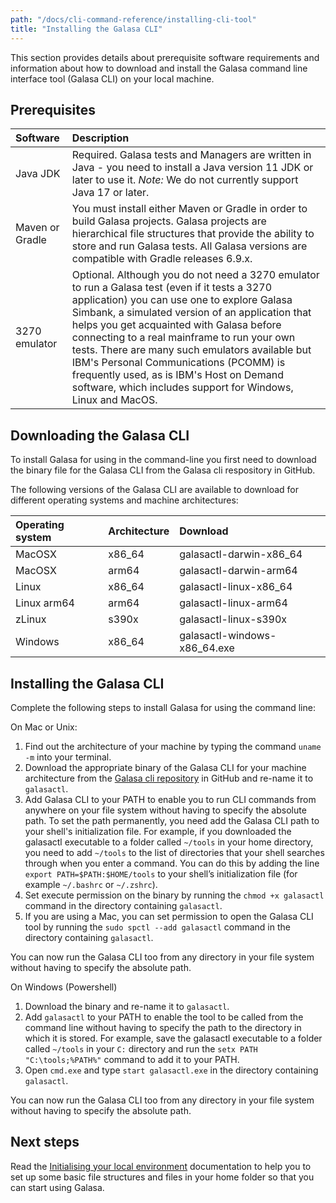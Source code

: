 ```yaml
---
path: "/docs/cli-command-reference/installing-cli-tool"
title: "Installing the Galasa CLI"
---
```


This section provides details about prerequisite software requirements and information about how to download and install the Galasa command line interface tool (Galasa CLI) on your local machine. 

## Prerequisites

| Software |  Description  |
| :---- | :-------- | 
| Java JDK  | Required. Galasa tests and Managers are written in Java - you need to install a Java version 11 JDK or later to use it. _Note:_ We do not currently support Java 17 or later. |
| Maven or Gradle  | You must install either Maven or Gradle in order to build Galasa projects. Galasa projects are hierarchical file structures that provide the ability to store and run Galasa tests. All Galasa versions are compatible with Gradle releases 6.9.x. |
| 3270 emulator | Optional. Although you do not need a 3270 emulator to run a Galasa test (even if it tests a 3270 application) you can use one to explore Galasa Simbank, a simulated version of an application that helps you get acquainted with Galasa before connecting to a real mainframe to run your own tests. There are many such emulators available but IBM's Personal Communications (PCOMM) is frequently used, as is IBM's Host on Demand software, which includes support for Windows, Linux and MacOS.| 


## Downloading the Galasa CLI

To install Galasa for using in the command-line you first need to download the binary file for the Galasa CLI from the Galasa cli respository in GitHub. 

The following versions of the Galasa CLI are available to download for different operating systems and machine architectures:

| Operating system  |  Architecture  | Download  |
| :---- | :---- | :-------- | 
| MacOSX | x86_64 | galasactl-darwin-x86_64 |
| MacOSX | arm64 | galasactl-darwin-arm64 |
| Linux | x86_64 | galasactl-linux-x86_64 | 
| Linux arm64 | arm64 | galasactl-linux-arm64 | 
| zLinux  | s390x| galasactl-linux-s390x | 
| Windows | x86_64| galasactl-windows-x86_64.exe | 


## Installing the Galasa CLI

Complete the following steps to install Galasa for using the command line:

On Mac or Unix:

1. Find out the architecture of your machine by typing the command `uname -m` into your terminal.
2. Download the appropriate binary of the Galasa CLI for your machine architecture from the [Galasa cli repository](https://github.com/galasa-dev/cli/releases) in GitHub and re-name it to `galasactl`.
3. Add Galasa CLI to your PATH to enable you to run CLI commands from anywhere on your file system without having to specify the absolute path. To set the path permanently, you need add the Galasa CLI path to your shell's initialization file. For example, if you downloaded the galasactl executable to a folder called `~/tools` in your home directory, you need to add `~/tools` to the list of directories that your shell searches through when you enter a command. You can do this by adding the line ```export PATH=$PATH:$HOME/tools``` to your shell’s initialization file (for example `~/.bashrc` or `~/.zshrc`). 
4. Set execute permission on the binary by running the `chmod +x galasactl` command in the directory containing `galasactl`.
5. If you are using a Mac, you can set permission to open the Galasa CLI tool by running the `sudo spctl --add galasactl` command in the directory containing `galasactl`. 

You can now run the Galasa CLI too from any directory in your file system without having to specify the absolute path.


On Windows (Powershell)

1. Download the binary and re-name it to `galasactl`.
2. Add `galasactl` to your PATH to enable the tool to be called from the command line without having to specify the path to the directory in which it is stored. For example, save the galasactl executable to a folder called `~/tools` in your `C:` directory and run the `setx PATH "C:\tools;%PATH%"` command to add it to your PATH.
3. Open `cmd.exe` and type `start galasactl.exe` in the directory containing `galasactl`.

You can now run the Galasa CLI too from any directory in your file system without having to specify the absolute path.


## Next steps

Read the [Initialising your local environment](/docs/initialising-home-folder) documentation to help you to set up some basic file structures and files in your home folder so that you can start using Galasa.







